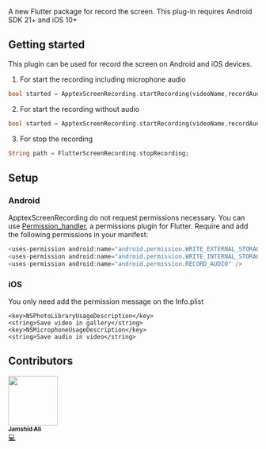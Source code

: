 
A new Flutter package for record the screen. This plug-in requires Android SDK 21+ and iOS 10+

<!-- ## Features

TODO: List what your package can do. Maybe include images, gifs, or videos. -->

## Getting started


This plugin can be used for record the screen on Android and iOS devices.

1. For start the recording including microphone audio

```dart
bool started = ApptexScreenRecording.startRecording(videoName,recordAudio:true);
```

2. For start the recording without audio

```dart
bool started = ApptexScreenRecording.startRecording(videoName,recordAudio:false);
```

3. For stop the recording

```dart
String path = FlutterScreenRecording.stopRecording;
```


## Setup


### Android

ApptexScreenRecording do not request permissions necessary. You can use [Permission_handler](https://pub.dev/packages/permission_handler), a permissions plugin for Flutter.
Require and add the following permissions in your manifest:

```java
<uses-permission android:name="android.permission.WRITE_EXTERNAL_STORAGE" />
<uses-permission android:name="android.permission.WRITE_INTERNAL_STORAGE" />
<uses-permission android:name="android.permission.RECORD_AUDIO" />
```


### iOS

You only need add the permission message on the Info.plist

    <key>NSPhotoLibraryUsageDescription</key>
    <string>Save video in gallery</string>
    <key>NSMicrophoneUsageDescription</key>
    <string>Save audio in video</string>

## Contributors
<a href="https://github.com/mrcse"><img src="https://avatars.githubusercontent.com/u/73348512?v=4" width="100px;" alt=""/><br /><sub><b>Jamshid Ali</b></sub></a><br /><a href="https://github.com/mrcse" title="Code">💻</a>

